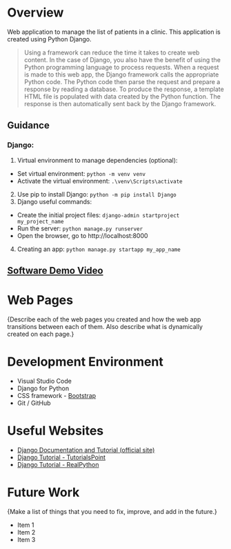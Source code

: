 ﻿# Overview

Web application to manage the list of patients in a clinic. This application is created using Python Django.

> Using a framework can reduce the time it takes to create web content. In the case of Django, you also have the benefit of using the Python programming language to process requests. When a request is made to this web app, the Django framework calls the appropriate Python code. The Python code then parse the request and prepare a response by reading a database. To produce the response, a template HTML file is populated with data created by the Python function. The response is then automatically sent back by the Django framework. 


## Guidance
### Django:
1) Virtual environment to manage dependencies (optional):
  - Set virtual environment: `python -m venv venv`
  - Activate the virtual environment: `.\venv\Scripts\activate`
2) Use pip to install Django: `python -m pip install Django`
3) Django useful commands:
  - Create the initial project files: `django-admin startproject my_project_name`
  - Run the server: `python manage.py runserver`
  - Open the browser, go to http://localhost:8000
4) Creating an app: `python manage.py startapp my_app_name`

## [Software Demo Video](http://youtube.link.goes.here)

# Web Pages

{Describe each of the web pages you created and how the web app transitions between each of them.  Also describe what is dynamically created on each page.}

# Development Environment
* Visual Studio Code
* Django for Python
* CSS framework - [Bootstrap](https://getbootstrap.com/)
* Git / GitHub

# Useful Websites

* [Django Documentation and Tutorial (official site)](https://docs.djangoproject.com/en/3.0/contents/)
* [Django Tutorial - TutorialsPoint](https://www.tutorialspoint.com/django/index.htm)
* [Django Tutorial - RealPython](https://realpython.com/get-started-with-django-1/)

# Future Work

{Make a list of things that you need to fix, improve, and add in the future.}
* Item 1
* Item 2
* Item 3

